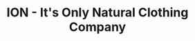 ---
title: "ION - It's Only Natural Clothing Company"
url: /victoria/ion-its-only-natural-clothing-company/
shop: clothes
---